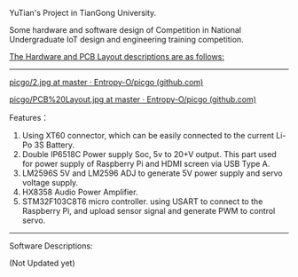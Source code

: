 YuTian's Project in TianGong University.

Some hardware and software design of Competition in National Undergraduate IoT design and engineering training competition.

<u>The Hardware and PCB Layout descriptions are as follows:</u>

------

[picgo/2.jpg at master · Entropy-O/picgo (github.com)](https://github.com/Entropy-O/picgo/blob/master/img/2.jpg)

[picgo/PCB%20Layout.jpg at master · Entropy-O/picgo (github.com)](https://github.com/Entropy-O/picgo/blob/master/img/PCB%20Layout.jpg)

Features：

1. Using XT60 connector, which can be easily connected to the current Li-Po 3S Battery.
2. Double IP6518C Power supply Soc, 5v to 20+V output. This part used for power supply of Raspberry Pi and HDMI screen via USB Type A.
3. LM2596S 5V and LM2596 ADJ to generate 5V power supply and servo voltage supply.
4. HX8358 Audio Power Amplifier.
5. STM32F103C8T6 micro controller. using USART to connect to the Raspberry Pi, and upload sensor signal and generate PWM to control servo.

------

Software Descriptions:

(Not Updated yet)